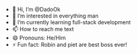 - 👋 Hi, I’m @DadoOk
- 👀 I’m interested in everything man
- 🌱 I’m currently learning full-stack development
- 📫 How to reach me text 
- 😄 Pronouns: He/Him
- ⚡ Fun fact: Robin and piet are best boss ever!

<!---
DadoOk/DadoOk is a ✨ special ✨ repository because its `README.md` (this file) appears on your GitHub profile.
You can click the Preview link to take a look at your changes.
--->
